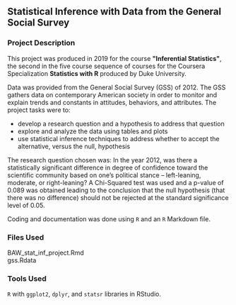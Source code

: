 ## Statistical Inference with Data from the General Social Survey

### Project Description

This project was produced in 2019 for the course **"Inferential Statistics"**, the second in the five course sequence of courses for the Coursera Specialization **Statistics with R** produced by Duke University.

Data was provided from the General Social Survey (GSS) of 2012.  The GSS gathers data on contemporary American society in order to monitor and explain trends and constants in attitudes, behaviors, and attributes.  The project tasks were to:

- develop a research question and a hypothesis to address that question
- explore and analyze the data using tables and plots
- use statistical inference techniques to address whether to accept the alternative, versus the null, hypothesis

The research question chosen was: In the year 2012, was there a statistically significant difference in degree of confidence toward the scientific community based on one’s political stance – left-leaning, moderate, or right-leaning?  A Chi-Squared test was used and a p-value of 0.089 was obtained leading to the conclusion that the null hypothesis (that there was no difference) should not be rejected at the standard significance level of 0.05.

Coding and documentation was done using `R` and an `R` Markdown file.

### Files Used

BAW_stat_inf_project.Rmd    
gss.Rdata    

### Tools Used

`R` with `ggplot2`, `dplyr`, and `statsr` libraries in RStudio.